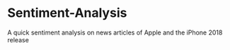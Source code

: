 # Sentiment-Analysis
A quick sentiment analysis on news articles of Apple and the iPhone 2018 release
